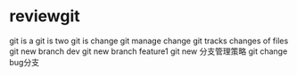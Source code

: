 # reviewgit
git is a
git is two
git is change
git manage change
git tracks changes of files
git new branch dev
git new branch feature1
git new 分支管理策略
git change bug分支

